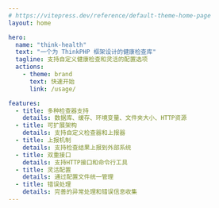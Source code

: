 ```yaml
---
# https://vitepress.dev/reference/default-theme-home-page
layout: home

hero:
  name: "think-health"
  text: "一个为 ThinkPHP 框架设计的健康检查库"
  tagline: 支持自定义健康检查和灵活的配置选项
  actions:
    - theme: brand
      text: 快速开始
      link: /usage/

features:
  - title: 多种检查器支持
    details: 数据库、缓存、环境变量、文件夹大小、HTTP资源
  - title: 可扩展架构
    details: 支持自定义检查器和上报器
  - title: 上报机制
    details: 支持检查结果上报到外部系统
  - title: 双重接口
    details: 支持HTTP接口和命令行工具
  - title: 灵活配置
    details: 通过配置文件统一管理
  - title: 错误处理
    details: 完善的异常处理和错误信息收集
---
```


